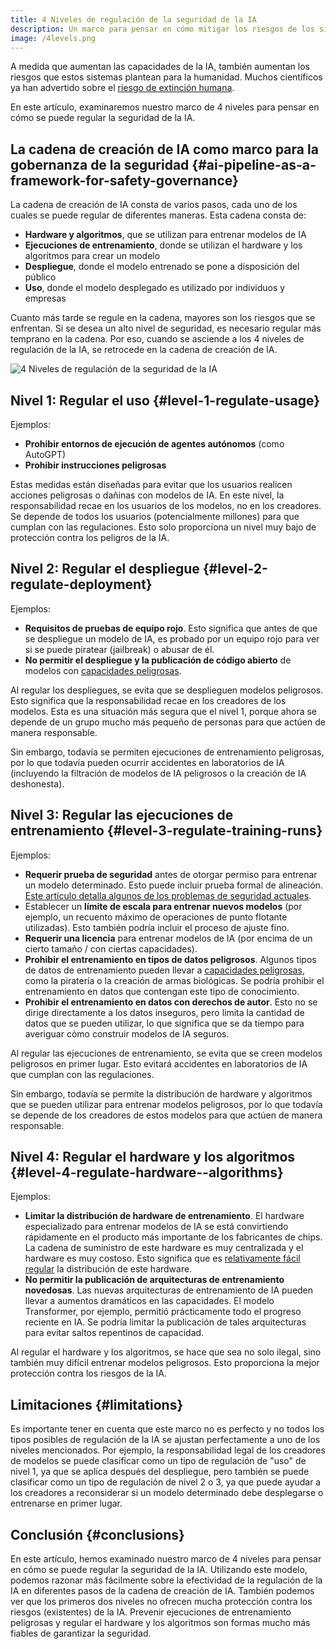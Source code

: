 ```yaml
---
title: 4 Niveles de regulación de la seguridad de la IA
description: Un marco para pensar en cómo mitigar los riesgos de los sistemas de IA potentes
image: /4levels.png
---
```


A medida que aumentan las capacidades de la IA, también aumentan los riesgos que estos sistemas plantean para la humanidad.
Muchos científicos ya han advertido sobre el [riesgo de extinción humana](/xrisk).

En este artículo, examinaremos nuestro marco de 4 niveles para pensar en cómo se puede regular la seguridad de la IA.

## La cadena de creación de IA como marco para la gobernanza de la seguridad {#ai-pipeline-as-a-framework-for-safety-governance}

La cadena de creación de IA consta de varios pasos, cada uno de los cuales se puede regular de diferentes maneras.
Esta cadena consta de:

- **Hardware y algoritmos**, que se utilizan para entrenar modelos de IA
- **Ejecuciones de entrenamiento**, donde se utilizan el hardware y los algoritmos para crear un modelo
- **Despliegue**, donde el modelo entrenado se pone a disposición del público
- **Uso**, donde el modelo desplegado es utilizado por individuos y empresas

Cuanto más tarde se regule en la cadena, mayores son los riesgos que se enfrentan.
Si se desea un alto nivel de seguridad, es necesario regular más temprano en la cadena.
Por eso, cuando se asciende a los 4 niveles de regulación de la IA, se retrocede en la cadena de creación de IA.

![4 Niveles de regulación de la seguridad de la IA](/4levels.png)

## Nivel 1: Regular el uso {#level-1-regulate-usage}

Ejemplos:

- **Prohibir entornos de ejecución de agentes autónomos** (como AutoGPT)
- **Prohibir instrucciones peligrosas**

Estas medidas están diseñadas para evitar que los usuarios realicen acciones peligrosas o dañinas con modelos de IA.
En este nivel, la responsabilidad recae en los usuarios de los modelos, no en los creadores.
Se depende de todos los usuarios (potencialmente millones) para que cumplan con las regulaciones.
Esto solo proporciona un nivel muy bajo de protección contra los peligros de la IA.

## Nivel 2: Regular el despliegue {#level-2-regulate-deployment}

Ejemplos:

- **Requisitos de pruebas de equipo rojo**. Esto significa que antes de que se despliegue un modelo de IA, es probado por un equipo rojo para ver si se puede piratear (jailbreak) o abusar de él.
- **No permitir el despliegue y la publicación de código abierto** de modelos con [capacidades peligrosas](/dangerous-capabilities).

Al regular los despliegues, se evita que se desplieguen modelos peligrosos.
Esto significa que la responsabilidad recae en los creadores de los modelos.
Esta es una situación más segura que el nivel 1, porque ahora se depende de un grupo mucho más pequeño de personas para que actúen de manera responsable.

Sin embargo, todavía se permiten ejecuciones de entrenamiento peligrosas, por lo que todavía pueden ocurrir accidentes en laboratorios de IA (incluyendo la filtración de modelos de IA peligrosos o la creación de IA deshonesta).

## Nivel 3: Regular las ejecuciones de entrenamiento {#level-3-regulate-training-runs}

Ejemplos:

- **Requerir prueba de seguridad** antes de otorgar permiso para entrenar un modelo determinado. Esto puede incluir prueba formal de alineación. [Este artículo detalla algunos de los problemas de seguridad actuales](https://www.lesswrong.com/posts/mnoc3cKY3gXMrTybs/a-list-of-core-ai-safety-problems-and-how-i-hope-to-solve).
- Establecer un **límite de escala para entrenar nuevos modelos** (por ejemplo, un recuento máximo de operaciones de punto flotante utilizadas). Esto también podría incluir el proceso de ajuste fino.
- **Requerir una licencia** para entrenar modelos de IA (por encima de un cierto tamaño / con ciertas capacidades).
- **Prohibir el entrenamiento en tipos de datos peligrosos**. Algunos tipos de datos de entrenamiento pueden llevar a [capacidades peligrosas](/dangerous-capabilities), como la piratería o la creación de armas biológicas. Se podría prohibir el entrenamiento en datos que contengan este tipo de conocimiento.
- **Prohibir el entrenamiento en datos con derechos de autor**. Esto no se dirige directamente a los datos inseguros, pero limita la cantidad de datos que se pueden utilizar, lo que significa que se da tiempo para averiguar cómo construir modelos de IA seguros.

Al regular las ejecuciones de entrenamiento, se evita que se creen modelos peligrosos en primer lugar.
Esto evitará accidentes en laboratorios de IA que cumplan con las regulaciones.

Sin embargo, todavía se permite la distribución de hardware y algoritmos que se pueden utilizar para entrenar modelos peligrosos, por lo que todavía se depende de los creadores de estos modelos para que actúen de manera responsable.

## Nivel 4: Regular el hardware y los algoritmos {#level-4-regulate-hardware--algorithms}

Ejemplos:

- **Limitar la distribución de hardware de entrenamiento**. El hardware especializado para entrenar modelos de IA se está convirtiendo rápidamente en el producto más importante de los fabricantes de chips. La cadena de suministro de este hardware es muy centralizada y el hardware es muy costoso. Esto significa que es [relativamente fácil regular](https://arxiv.org/abs/2303.11341) la distribución de este hardware.
- **No permitir la publicación de arquitecturas de entrenamiento novedosas**. Las nuevas arquitecturas de entrenamiento de IA pueden llevar a aumentos dramáticos en las capacidades. El modelo Transformer, por ejemplo, permitió prácticamente todo el progreso reciente en IA. Se podría limitar la publicación de tales arquitecturas para evitar saltos repentinos de capacidad.

Al regular el hardware y los algoritmos, se hace que sea no solo ilegal, sino también muy difícil entrenar modelos peligrosos.
Esto proporciona la mejor protección contra los riesgos de la IA.

## Limitaciones {#limitations}

Es importante tener en cuenta que este marco no es perfecto y no todos los tipos posibles de regulación de la IA se ajustan perfectamente a uno de los niveles mencionados.
Por ejemplo, la responsabilidad legal de los creadores de modelos se puede clasificar como un tipo de regulación de "uso" de nivel 1, ya que se aplica después del despliegue, pero también se puede clasificar como un tipo de regulación de nivel 2 o 3, ya que puede ayudar a los creadores a reconsiderar si un modelo determinado debe desplegarse o entrenarse en primer lugar.

## Conclusión {#conclusions}

En este artículo, hemos examinado nuestro marco de 4 niveles para pensar en cómo se puede regular la seguridad de la IA.
Utilizando este modelo, podemos razonar más fácilmente sobre la efectividad de la regulación de la IA en diferentes pasos de la cadena de creación de IA.
También podemos ver que los primeros dos niveles no ofrecen mucha protección contra los riesgos (existentes) de la IA.
Prevenir ejecuciones de entrenamiento peligrosas y regular el hardware y los algoritmos son formas mucho más fiables de garantizar la seguridad.
